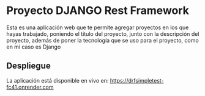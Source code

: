 # Proyecto DJANGO Rest Framework

Esta es una aplicación web que te permite agregar proyectos en los que hayas trabajado,
poniendo el titulo del proyecto, junto con la descripción del proyecto, además de poner
la tecnología que se uso para el proyecto, como en mi caso es Django


## Despliegue
La aplicación está disponible en vivo en:
https://drfsimpletest-fc41.onrender.com

